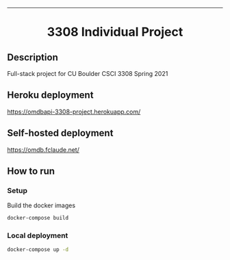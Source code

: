 
---

<div align="center">

# 3308 Individual Project

</div>


## Description
Full-stack project for CU Boulder CSCI 3308 Spring 2021


## Heroku deployment
https://omdbapi-3308-project.herokuapp.com/

## Self-hosted deployment
https://omdb.fclaude.net/

## How to run

### Setup
Build the docker images
```bash
docker-compose build
```

### Local deployment
```bash
docker-compose up -d
```


